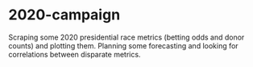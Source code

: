 # 2020-campaign
Scraping some 2020 presidential race metrics (betting odds and donor counts) and plotting them. Planning some forecasting and looking for correlations between disparate metrics.
